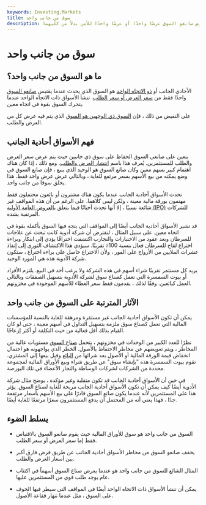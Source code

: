 ```yaml
---
keywords: Investing,Markets
title: سوق من جانب واحد
description: يحدث السوق أحادي الجانب عندما يعرض صانعو السوق عرضًا واحدًا أو عرضًا واحدًا للأمن بدلاً من كليهما.
---
```


# سوق من جانب واحد
## ما هو السوق من جانب واحد؟

الأحادي الجانب أو [ذو الاتجاه الواحد](/onewaymarket) هو السوق الذي يحدث عندما يقتبس [صانعو السوق](/marketmaker) واحدًا فقط من [سعر العرض أو سعر الطلب](/bid-and-ask). تنشأ الأسواق ذات الاتجاه الواحد عندما يتحرك السوق بقوة في اتجاه معين.

على النقيض من ذلك ، فإن [السوق ذي الوجهين هو السوق](/two-sidedmarket) الذي يتم فيه عرض كل من العرض والطلب.

## فهم الأسواق أحادية الجانب

يتعين على صانعي السوق الحفاظ على سوق ذي جانبين حيث يتم عرض سعر العرض والطلب للمستثمرين. يُعرف هذا باسم [انتشار العرض والطلب](/bid-askspread). ومع ذلك ، إذا كان هناك اهتمام كبير بسهم معين وكان صانع السوق هو الوحيد الذي يبيع ، فإن صانع السوق في وضع يمكنه من بيع الأسهم بسعر مرتفع للغاية ، وبالتالي عرض عرض واحد فقط. هذا يخلق سوقا من جانب واحد.

تحدث الأسواق أحادية الجانب عندما يكون هناك مشترون أو بائعون محتملون فقط مهتمون بورقة مالية معينة ، ولكن ليس كلاهما. على الرغم من أن هذه المواقف غير شائعة نسبيًا ، إلا أنها تحدث أحيانًا فيما يتعلق [بالعروض العامة الأولية (IPO)](/ipo) للشركات المرتقبة بشدة.

قد تشير الأسواق أحادية الجانب أيضًا إلى المواقف التي يتجه فيها السوق بأكمله بقوة في اتجاه معين. على سبيل المثال ، لنفترض أن شركة أدوية كانت تبحث عن علاجات للسرطان وبعد عقود من الاختبارات والتجارب اكتشفت اختراقًا يؤدي إلى ابتكار وبراءة اختراع لقاح للسرطان فعال بنسبة 100٪ تقريبًا. سيؤدي هذا الاكتشاف الثوري إلى إنقاذ عشرات الملايين من الأرواح على الفور ، ولأن الاختراع حاصل على براءة اختراع ، ستكون شركة الأدوية هذه هي المورد الوحيد.

يريد كل مستثمر تقريبًا شراء أسهم في هذه الشركة ولا يرغب أحد في البيع. يلتزم الأفراد أو بيوت السمسرة التي تعمل كصناع سوق لشركة الأدوية بتسهيل الصفقات وبالتالي العمل كبائعين. وفقًا لذلك ، يقدمون فقط سعر العطاء للأسهم الموجودة في مخزونهم.

## الآثار المترتبة على السوق من جانب واحد

يمكن أن تكون الأسواق أحادية الجانب غير مستقرة ومرهقة للغاية بالنسبة للمؤسسات المالية التي تعمل كصناع سوق ملزمة بتسهيل التداول في أسهم معينة ، حتى لو كان القيام بذلك أقل فعالية من حيث التكلفة أو أكثر إزعاجًا.

نظرًا للعدد الكبير من الوحدات في مخزونهم ، يتحمل [صناع السوق](/marketmaker) مستويات عالية من المخاطر ، ويتم تعويضهم عن مخاطر الاحتفاظ بالأصول. الخطر الذي يواجهونه هو احتمال انخفاض قيمة الورقة المالية أو الأصول بعد شرائها من [البائع](/seller) وقبل بيعها إلى المشتري. تقوم بيوت السمسرة هذه "بإنشاء سوق" عن طريق شراء وبيع الأوراق المالية لمجموعة محددة من الشركات لشركات الوساطة والتجار الأعضاء في تلك البورصة.

في حين أن الأسواق أحادية الجانب قد تكون متقلبة وغير مؤكدة ، يوضح مثال شركة الأدوية أيضًا كيف يمكن أن تكون الأسواق أحادية الجانب مربحة للغاية لصناع السوق. يؤثر هذا على المستثمرين لأنه عندما يكون صانع السوق قادرًا على بيع الأسهم بأسعار مرتفعة جدًا ، فهذا يعني أنه من المحتمل أن يدفع المستثمرون سعرًا مرتفعًا للغاية أيضًا.

## يسلط الضوء

- السوق من جانب واحد هو سوق للأوراق المالية حيث يقوم صانعو السوق بالاقتباس فقط إما سعر العرض أو سعر الطلب.

- يخفف صانعو السوق من مخاطر الأسواق أحادية الجانب عن طريق فرض فارق أكبر بين أسعار العرض والطلب.

- المثال الشائع للسوق من جانب واحد هو عندما يعرض صناع السوق أسهماً في اكتتاب عام يوجد طلب قوي من المستثمرين عليها.

- يمكن أن تنشأ الأسواق ذات الاتجاه الواحد أيضًا في المواقف التي سيطر فيها الخوف على السوق ، مثل عندما تنهار فقاعة الأصول.

